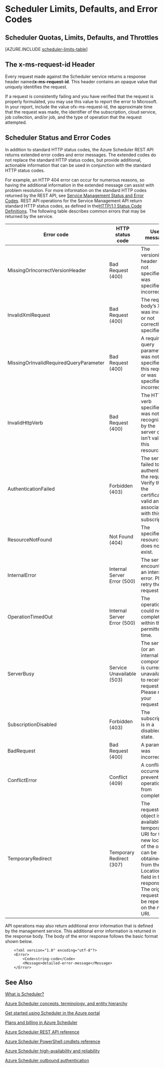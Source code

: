 <properties
 pageTitle="Scheduler Limits, Defaults, and Error Codes"
 description=""
 services="scheduler"
 documentationCenter=".NET"
 authors="krisragh"
 manager="dwrede"
 editor=""/>
<tags
 ms.service="scheduler"
 ms.workload="infrastructure-services"
 ms.tgt_pltfrm="na"
 ms.devlang="dotnet"
 ms.topic="article"
 ms.date="12/04/2015"
 ms.author="krisragh"/>

# Scheduler Limits, Defaults, and Error Codes

## Scheduler Quotas, Limits, Defaults, and Throttles

[AZURE.INCLUDE [scheduler-limits-table](../../includes/scheduler-limits-table.md)]

## The x-ms-request-id Header

Every request made against the Scheduler service returns a response header named**x-ms-request-id**. This header contains an opaque value that uniquely identifies the request.

If a request is consistently failing and you have verified that the request is properly formulated, you may use this value to report the error to Microsoft. In your report, include the value ofx-ms-request-id, the approximate time that the request was made, the identifier of the subscription, cloud service, job collection, and/or job, and the type of operation that the request attempted.

## Scheduler Status and Error Codes

In addition to standard HTTP status codes, the Azure Scheduler REST API returns extended error codes and error messages. The extended codes do not replace the standard HTTP status codes, but provide additional, actionable information that can be used in conjunction with the standard HTTP status codes.

For example, an HTTP 404 error can occur for numerous reasons, so having the additional information in the extended message can assist with problem resolution. For more information on the standard HTTP codes returned by the REST API, see [Service Management Status and Error Codes](https://msdn.microsoft.com/library/windowsazure/ee460801.aspx). REST API operations for the Service Management API return standard HTTP status codes, as defined in the[HTTP/1.1 Status Code Definitions](http://www.w3.org/Protocols/rfc2616/rfc2616-sec10.html). The following table describes common errors that may be returned by the service.

|Error code|HTTP status code|User message|
|----|----|----|
|MissingOrIncorrectVersionHeader|Bad Request (400)|The versioning header is not specified or was specified incorrectly.|
|InvalidXmlRequest|Bad Request (400)|The request body’s XML was invalid or not correctly specified.|
|MissingOrInvalidRequiredQueryParameter|Bad Request (400)|A required query parameter was not specified for this request or was specified incorrectly.|
|InvalidHttpVerb|Bad Request (400)|The HTTP verb specified was not recognized by the server or isn’t valid for this resource.|
|AuthenticationFailed|Forbidden (403)|The server failed to authenticate the request. Verify that the certificate is valid and is associated with this subscription.|
|ResourceNotFound|Not Found (404)|The specified resource does not exist.|
|InternalError|Internal Server Error (500)|The server encountered an internal error. Please retry the request.|
|OperationTimedOut|Internal Server Error (500)|The operation could not be completed within the permitted time.|
|ServerBusy|Service Unavailable (503)|The server (or an internal component) is currently unavailable to receive requests. Please retry your request.|
|SubscriptionDisabled|Forbidden (403)|The subscription is in a disabled state.|
|BadRequest|Bad Request (400)|A parameter was incorrect.|
|ConflictError|Conflict (409)|A conflict occurred to prevent the operation from completing.|
|TemporaryRedirect|Temporary Redirect (307)|The requested object is not available. A temporary URI for the new location of the object can be obtained from the Location field in the response. The original request can be repeated on the new URI.|

API operations may also return additional error information that is defined by the management service. This additional error information is returned in the response body. The body of the error response follows the basic format shown below.

		<?xml version="1.0" encoding="utf-8"?>  
		<Error>  
			<Code>string-code</Code>  
			<Message>detailed-error-message</Message>  
		</Error>  

## See Also


 [What is Scheduler?](scheduler-intro.md)
 
 [Azure Scheduler concepts, terminology, and entity hierarchy](scheduler-concepts-terms.md)

 [Get started using Scheduler in the Azure portal](scheduler-get-started-portal.md)

 [Plans and billing in Azure Scheduler](scheduler-plans-billing.md)

 [Azure Scheduler REST API reference](https://msdn.microsoft.com/library/dn528946)

 [Azure Scheduler PowerShell cmdlets reference](scheduler-powershell-reference.md)

 [Azure Scheduler high-availability and reliability](scheduler-high-availability-reliability.md)

 [Azure Scheduler outbound authentication](scheduler-outbound-authentication.md)
 
  
